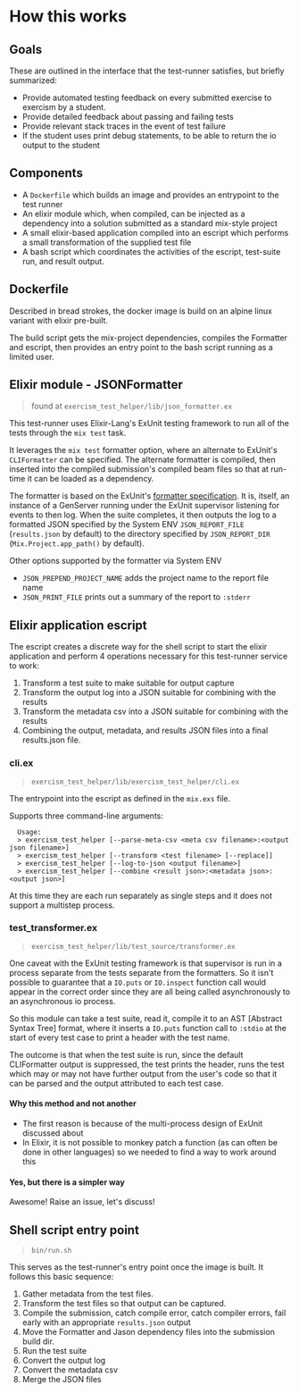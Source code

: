 # How this works

## Goals

These are outlined in the interface that the test-runner satisfies, but briefly summarized:

- Provide automated testing feedback on every submitted exercise to exercism by a student.
- Provide detailed feedback about passing and failing tests
- Provide relevant stack traces in the event of test failure
- If the student uses print debug statements, to be able to return the io output to the student

## Components

- A `Dockerfile` which builds an image and provides an entrypoint to the test runner
- An elixir module which, when compiled, can be injected as a dependency into a solution submitted as a standard mix-style project
- A small elixir-based application compiled into an escript which performs a small transformation of the supplied test file
- A bash script which coordinates the activities of the escript, test-suite run, and result output.

## Dockerfile

Described in bread strokes, the docker image is build on an alpine linux variant with elixir pre-built.

The build script gets the mix-project dependencies, compiles the Formatter and escript, then provides an entry point to the bash script running as a limited user.

## Elixir module - JSONFormatter

> found at `exercism_test_helper/lib/json_formatter.ex`

This test-runner uses Elixir-Lang's ExUnit testing framework to run all of the tests through the `mix test` task.

It leverages the `mix test` formatter option, where an alternate to ExUnit's `CLIFormatter` can be specified. The alternate formatter is compiled, then inserted into the compiled submission's compiled beam files so that at run-time it can be loaded as a dependency.

The formatter is based on the ExUnit's [formatter specification](https://hexdocs.pm/ex_unit/1.7.0/ExUnit.Formatter.html). It is, itself, an instance of a GenServer running under the ExUnit supervisor listening for events to then log. When the suite completes, it then outputs the log to a formatted JSON specified by the System ENV `JSON_REPORT_FILE` (`results.json` by default) to the directory specified by `JSON_REPORT_DIR` (`Mix.Project.app_path()` by default).

Other options supported by the formatter via System ENV

- `JSON_PREPEND_PROJECT_NAME` adds the project name to the report file name
- `JSON_PRINT_FILE` prints out a summary of the report to `:stderr`

## Elixir application escript

The escript creates a discrete way for the shell script to start the elixir application and perform 4 operations necessary for this test-runner service to work:

1. Transform a test suite to make suitable for output capture
1. Transform the output log into a JSON suitable for combining with the results
1. Transform the metadata csv into a JSON suitable for combining with the results
1. Combining the output, metadata, and results JSON files into a final results.json file.

### cli.ex

> `exercism_test_helper/lib/exercism_test_helper/cli.ex`

The entrypoint into the escript as defined in the `mix.exs` file.

Supports three command-line arguments:

```text
  Usage:
  > exercism_test_helper [--parse-meta-csv <meta csv filename>:<output json filename>]
  > exercism_test_helper [--transform <test filename> [--replace]]
  > exercism_test_helper [--log-to-json <output filename>]
  > exercism_test_helper [--combine <result json>:<metadata json>:<output json>]
```

At this time they are each run separately as single steps and it does not support a multistep process.

### test_transformer.ex

> `exercism_test_helper/lib/test_source/transformer.ex`

One caveat with the ExUnit testing framework is that supervisor is run in a process separate from the tests separate from the formatters. So it isn't possible to guarantee that a `IO.puts` or `IO.inspect` function call would appear in the correct order since they are all being called asynchronously to an asynchronous io process.

So this module can take a test suite, read it, compile it to an AST [Abstract Syntax Tree] format, where it inserts a `IO.puts` function call to `:stdio` at the start of every test case to print a header with the test name.

The outcome is that when the test suite is run, since the default CLIFormatter output is suppressed, the test prints the header, runs the test which may or may not have further output from the user's code so that it can be parsed and the output attributed to each test case.

#### Why this method and not another

- The first reason is because of the multi-process design of ExUnit discussed about
- In Elixir, it is not possible to monkey patch a function (as can often be done in other languages) so we needed to find a way to work around this

#### Yes, but there is a simpler way

Awesome! Raise an issue, let's discuss!

## Shell script entry point

> `bin/run.sh`

This serves as the test-runner's entry point once the image is built. It follows this basic sequence:

1. Gather metadata from the test files.
1. Transform the test files so that output can be captured.
1. Compile the submission, catch compile error, catch compiler errors, fail early with an appropriate `results.json` output
1. Move the Formatter and Jason dependency files into the submission build dir.
1. Run the test suite
1. Convert the output log
1. Convert the metadata csv
1. Merge the JSON files
